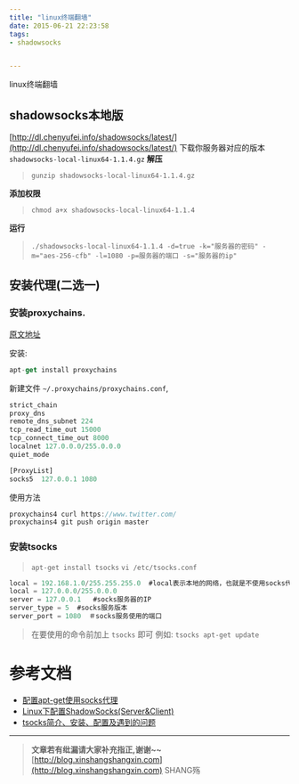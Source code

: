 ```yaml
---
title: "linux终端翻墙"
date: 2015-06-21 22:23:58
tags:
- shadowsocks


---
```


linux终端翻墙
<!-- more -->




## shadowsocks本地版
[http://dl.chenyufei.info/shadowsocks/latest/](http://dl.chenyufei.info/shadowsocks/latest/)
下载你服务器对应的版本`shadowsocks-local-linux64-1.1.4.gz`
**解压**
> `gunzip shadowsocks-local-linux64-1.1.4.gz`

**添加权限**
> `chmod a+x shadowsocks-local-linux64-1.1.4`

**运行**
> `./shadowsocks-local-linux64-1.1.4 -d=true -k="服务器的密码" -m="aes-256-cfb" -l=1080 -p=服务器的端口 -s="服务器的ip"`

## 安装代理(二选一)

### 安装proxychains.

[原文地址](https://github.com/shadowsocks/shadowsocks/wiki/Using-Shadowsocks-with-Command-Line-Tools)

安装: 
```js
apt-get install proxychains
```
新建文件 `~/.proxychains/proxychains.conf`, 
```js
strict_chain
proxy_dns 
remote_dns_subnet 224
tcp_read_time_out 15000
tcp_connect_time_out 8000
localnet 127.0.0.0/255.0.0.0
quiet_mode

[ProxyList]
socks5  127.0.0.1 1080
```

使用方法
```js
proxychains4 curl https://www.twitter.com/
proxychains4 git push origin master
```
	

### 安装tsocks

> `apt-get install tsocks`
> `vi /etc/tsocks.conf`

```js
local = 192.168.1.0/255.255.255.0  #local表示本地的网络，也就是不使用socks代理的网络
local = 127.0.0.0/255.0.0.0
server = 127.0.0.1   #socks服务器的IP
server_type = 5  #socks服务版本
server_port = 1080  ＃socks服务使用的端口
```

> 在要使用的命令前加上 `tsocks` 即可 
> 例如: `tsocks apt-get update`

# 参考文档

- [配置apt-get使用socks代理](http://www.joecen.com/2008/02/17/config-apt-get-use-socks-proxy/)
- [Linux下配置ShadowSocks(Server&Client)](http://www.ahlinux.com/start/base/21679.html)
- [tsocks简介、安装、配置及遇到的问题](http://www.51testing.com/html/38/225738-246084.html)


-----------------------

> **文章若有纰漏请大家补充指正,谢谢~~**
> [http://blog.xinshangshangxin.com](http://blog.xinshangshangxin.com) SHANG殇

